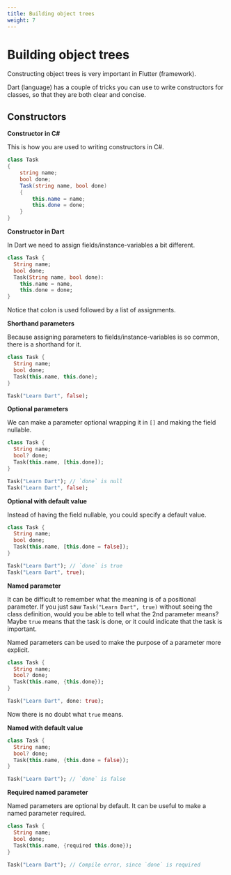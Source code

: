```yaml
---
title: Building object trees
weight: 7
---
```


# Building object trees

Constructing object trees is very important in Flutter (framework).

Dart (language) has a couple of tricks you can use to write constructors for
classes, so that they are both clear and concise.

## Constructors

**Constructor in C#**

This is how you are used to writing constructors in C#.

```csharp
class Task
{
    string name;
    bool done;
    Task(string name, bool done)
    {
        this.name = name;
        this.done = done;
    }
}
```

**Constructor in Dart**

In Dart we need to assign fields/instance-variables a bit different.

```dart
class Task {
  String name;
  bool done;
  Task(String name, bool done):
    this.name = name,
    this.done = done;
}
```

Notice that colon is used followed by a list of assignments.

**Shorthand parameters**

Because assigning parameters to fields/instance-variables is so common, there is
a shorthand for it.

```dart
class Task {
  String name;
  bool done;
  Task(this.name, this.done);
}

Task("Learn Dart", false);
```

**Optional parameters**

We can make a parameter optional wrapping it in `[]` and making the field nullable.

```dart
class Task {
  String name;
  bool? done;
  Task(this.name, [this.done]);
}

Task("Learn Dart"); // `done` is null
Task("Learn Dart", false);
```

**Optional with default value**

Instead of having the field nullable, you could specify a default value.

```dart
class Task {
  String name;
  bool done;
  Task(this.name, [this.done = false]);
}

Task("Learn Dart"); // `done` is true
Task("Learn Dart", true);
```

**Named parameter**

It can be difficult to remember what the meaning is of a positional parameter.
If you just saw `Task("Learn Dart", true)` without seeing the class definition,
would you be able to tell what the 2nd parameter means?
Maybe `true` means that the task is done, or it could indicate that the task is
important.

Named parameters can be used to make the purpose of a parameter more explicit.

```dart
class Task {
  String name;
  bool? done;
  Task(this.name, {this.done});
}

Task("Learn Dart", done: true);
```

Now there is no doubt what `true` means.

**Named with default value**

```dart
class Task {
  String name;
  bool? done;
  Task(this.name, {this.done = false});
}

Task("Learn Dart"); // `done` is false
```

**Required named parameter**

Named parameters are optional by default.
It can be useful to make a named parameter required.

```dart
class Task {
  String name;
  bool done;
  Task(this.name, {required this.done});
}

Task("Learn Dart"); // Compile error, since `done` is required
```
